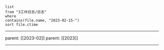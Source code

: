 ```dataview
list
from "3工作日志/日志"
where
contains(file.name, "2023-02-15-")
sort file.ctime
```

---
parent: [[2023-02]]
parent: [[2023]]

---


